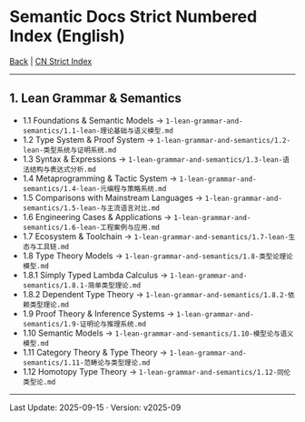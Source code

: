 # Semantic Docs Strict Numbered Index (English)

[Back](README-en.md) | [CN Strict Index](INDEX.md)

---

## 1. Lean Grammar & Semantics

- 1.1 Foundations & Semantic Models → `1-lean-grammar-and-semantics/1.1-lean-理论基础与语义模型.md`
- 1.2 Type System & Proof System → `1-lean-grammar-and-semantics/1.2-lean-类型系统与证明系统.md`
- 1.3 Syntax & Expressions → `1-lean-grammar-and-semantics/1.3-lean-语法结构与表达式分析.md`
- 1.4 Metaprogramming & Tactic System → `1-lean-grammar-and-semantics/1.4-lean-元编程与策略系统.md`
- 1.5 Comparisons with Mainstream Languages → `1-lean-grammar-and-semantics/1.5-lean-与主流语言对比.md`
- 1.6 Engineering Cases & Applications → `1-lean-grammar-and-semantics/1.6-lean-工程案例与应用.md`
- 1.7 Ecosystem & Toolchain → `1-lean-grammar-and-semantics/1.7-lean-生态与工具链.md`
- 1.8 Type Theory Models → `1-lean-grammar-and-semantics/1.8-类型论理论模型.md`
- 1.8.1 Simply Typed Lambda Calculus → `1-lean-grammar-and-semantics/1.8.1-简单类型理论.md`
- 1.8.2 Dependent Type Theory → `1-lean-grammar-and-semantics/1.8.2-依赖类型理论.md`
- 1.9 Proof Theory & Inference Systems → `1-lean-grammar-and-semantics/1.9-证明论与推理系统.md`
- 1.10 Semantic Models → `1-lean-grammar-and-semantics/1.10-模型论与语义模型.md`
- 1.11 Category Theory & Type Theory → `1-lean-grammar-and-semantics/1.11-范畴论与类型理论.md`
- 1.12 Homotopy Type Theory → `1-lean-grammar-and-semantics/1.12-同伦类型论.md`

---

Last Update: 2025-09-15 · Version: v2025-09
